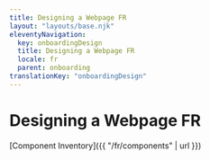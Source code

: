 ```yaml
---
title: Designing a Webpage FR
layout: "layouts/base.njk"
eleventyNavigation:
  key: onboardingDesign
  title: Designing a Webpage FR
  locale: fr
  parent: onboarding
translationKey: "onboardingDesign"
---
```


# Designing a Webpage FR

[Component Inventory]({{ "/fr/components" | url }})
